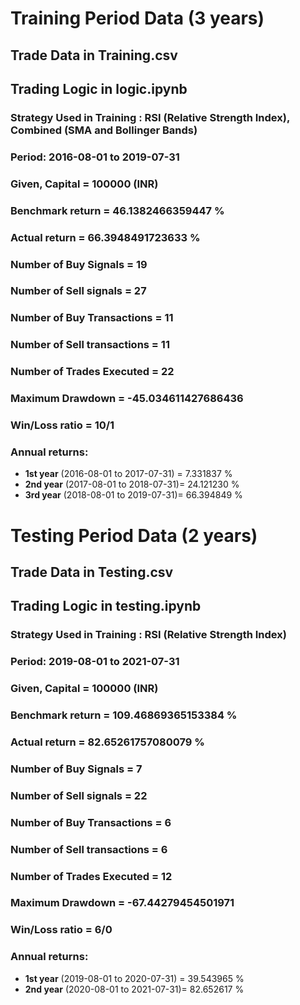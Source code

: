 # Training Period Data (3 years)

## Trade Data in Training.csv 
## Trading Logic in logic.ipynb

### **Strategy Used in Training** : RSI (Relative Strength Index), Combined (SMA and Bollinger Bands)

### **Period**: 2016-08-01 to 2019-07-31

### Given, **Capital** = 100000 (INR)

### **Benchmark return** =  46.1382466359447 %

### **Actual return** = 66.3948491723633 %

### **Number of Buy Signals** =  19

### **Number of Sell signals** =  27

### **Number of Buy Transactions** =  11

### **Number of Sell transactions** =  11

### **Number of Trades Executed** = 22

### **Maximum Drawdown** =  -45.034611427686436

### **Win/Loss ratio** = 10/1

### **Annual returns:**
* **1st year** (2016-08-01 to 2017-07-31) = 7.331837 %
* **2nd year** (2017-08-01 to 2018-07-31)= 24.121230 %
* **3rd year** (2018-08-01 to 2019-07-31)= 66.394849 %


# Testing Period Data (2 years)

## Trade Data in Testing.csv
## Trading Logic in testing.ipynb


### **Strategy Used in Training** : RSI (Relative Strength Index)

### **Period**: 2019-08-01 to 2021-07-31

### Given, **Capital** = 100000 (INR)

### **Benchmark return** =  109.46869365153384 %

### **Actual return** = 82.65261757080079 %

### **Number of Buy Signals** =  7

### **Number of Sell signals** =  22

### **Number of Buy Transactions** =  6

### **Number of Sell transactions** =  6

### **Number of Trades Executed** = 12

### **Maximum Drawdown** =  -67.44279454501971

### **Win/Loss ratio** = 6/0

### **Annual returns:**
* **1st year** (2019-08-01 to 2020-07-31) = 39.543965 %
* **2nd year** (2020-08-01 to 2021-07-31)= 82.652617 %
